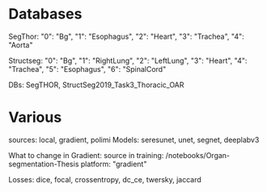 # Databases
SegThor:
"0": "Bg",
"1": "Esophagus",
"2": "Heart",
"3": "Trachea",
"4": "Aorta"

Structseg:
"0": "Bg",
"1": "RightLung",
"2": "LeftLung",
"3": "Heart",
"4": "Trachea",
"5": "Esophagus",
"6": "SpinalCord"


DBs: SegTHOR, StructSeg2019_Task3_Thoracic_OAR

# Various
sources: local, gradient, polimi
Models: seresunet, unet, segnet, deeplabv3

What to change in Gradient:
source in training:     /notebooks/Organ-segmentation-Thesis
platform: "gradient"

Losses: dice, focal, crossentropy, dc_ce, twersky, jaccard